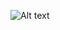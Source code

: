 ![Alt text](https://www.lgstatic.com/i/image3/M01/66/37/CgpOIF5FJ5mAVRPiAABbkiJwxcQ434.png "optional title")
